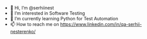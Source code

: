 - 👋 Hi, I’m @serhiinest
- 👀 I’m interested in Software Testing
- 🌱 I’m currently learning Python for Test Automation
- 📫 How to reach me on https://www.linkedin.com/in/qa-serhii-nesterenko/

<!---
serhiinest/serhiinest is a ✨ special ✨ repository because its `README.md` (this file) appears on your GitHub profile.
You can click the Preview link to take a look at your changes.
--->
